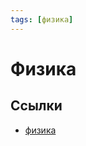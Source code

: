```yaml
---
tags: [физика]
---
```

# Физика

## Ссылки

* [физика](https://ru.wikipedia.org/wiki/%D0%A4%D0%B8%D0%B7%D0%B8%D0%BA%D0%B0 "Физика")

